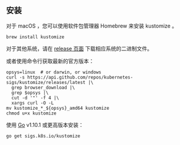 [release 页面]: https://github.com/kubernetes-sigs/kustomize/releases
[Go]: https://golang.org

## 安装

对于 macOS ，您可以使用软件包管理器 Homebrew 来安装 kustomize 。

    brew install kustomize

对于其他系统，请在 [release 页面] 下载相应系统的二进制文件。

或者使用命令行获取最新的官方版本：

```
opsys=linux  # or darwin, or windows
curl -s https://api.github.com/repos/kubernetes-sigs/kustomize/releases/latest |\
  grep browser_download |\
  grep $opsys |\
  cut -d '"' -f 4 |\
  xargs curl -O -L
mv kustomize_*_${opsys}_amd64 kustomize
chmod u+x kustomize
```

使用 [Go] v1.10.1 或更高版本安装：

<!-- @installkustomize @test -->
```
go get sigs.k8s.io/kustomize
```
